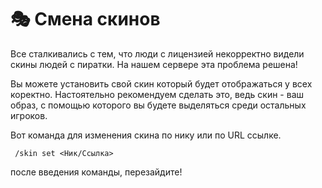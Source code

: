 # 🎭 Смена скинов 

Все сталкивались с тем, что люди с лицензией некорректно видели скины людей с пиратки. На нашем сервере эта проблема решена!

Вы можете установить свой скин который будет отображаться у всех коректно. Настоятельно рекомендуем сделать это, ведь скин - ваш образ, с помощью которого вы будете выделяться среди остальных игроков.

Вот команда для изменения скина по нику или по URL ссылке.

```
 /skin set <Ник/Ссылка>
 ```
 после введения команды, перезайдите! 
